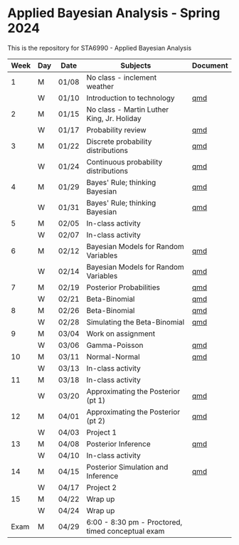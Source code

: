 # Applied Bayesian Analysis - Spring 2024

This is the repository for STA6990 - Applied Bayesian Analysis

| Week | Day        | Date  | Subjects                                          | Document |
|------|------------|-------|---------------------------------------------------|----------|
| 1    | M          | 01/08 | No class - inclement weather                      |          |
|      | W          | 01/10 | Introduction to technology                        |  [qmd](https://github.com/samanthaseals/STA6349/blob/main/01-Sp24/1-lectures/W01-L1-intro-to-tech.qmd)        |
| 2    | M          | 01/15 | No class - Martin Luther King, Jr. Holiday        |          |
|      | W          | 01/17 | Probability review                                |  [qmd](https://github.com/samanthaseals/STA6349/blob/main/01-Sp24/1-lectures/W02-L1-probability.qmd)        |
| 3    | M          | 01/22 | Discrete probability distributions                |  [qmd](https://github.com/samanthaseals/STA6349/blob/main/01-Sp24/1-lectures/W03-L1-discrete-probability-distributions.qmd)        |
|      | W          | 01/24 | Continuous probability distributions              |  [qmd](https://github.com/samanthaseals/STA6349/blob/main/01-Sp24/1-lectures/W03-L2-continuous-probability-distributions.qmd)        |
| 4    | M          | 01/29 | Bayes' Rule; thinking Bayesian                    | [qmd](https://github.com/samanthaseals/STA6349/blob/main/01-Sp24/1-lectures/W04-L1-Bayes-Theorem.qmd)         |
|      | W          | 01/31 | Bayes' Rule; thinking Bayesian                     |  [qmd](https://github.com/samanthaseals/STA6349/blob/main/01-Sp24/1-lectures/W04-L1-Bayes-Theorem.qmd)           |
| 5    | M          | 02/05 | In-class activity                         |          |
|      | W          | 02/07 | In-class activity                           |          |
| 6    | M          | 02/12 | Bayesian Models for Random Variables              |  [qmd](https://github.com/samanthaseals/STA6349/blob/main/01-Sp24/1-lectures/W06-L1-bayes-models-rv.qmd)        |
|      | W          | 02/14 | Bayesian Models for Random Variables              |  [qmd](https://github.com/samanthaseals/STA6349/blob/main/01-Sp24/1-lectures/W06-L1-bayes-models-rv.qmd)        |
| 7    | M          | 02/19 | Posterior Probabilities                                | [qmd](https://github.com/samanthaseals/STA6349/blob/main/01-Sp24/1-lectures/W07-L1-hw-prob.qmd)         |
|      | W          | 02/21 | Beta-Binomial                                |  [qmd](https://github.com/samanthaseals/STA6349/blob/main/01-Sp24/1-lectures/W07-L2-beta-binomial.qmd)        |
| 8    | M          | 02/26 | Beta-Binomial                                     | [qmd](https://github.com/samanthaseals/STA6349/blob/main/01-Sp24/1-lectures/W07-L2-beta-binomial.qmd)         |
|      | W          | 02/28 | Simulating the Beta-Binomial                      | [qmd](https://github.com/samanthaseals/STA6349/blob/main/01-Sp24/1-lectures/W08-L2-simulate-beta-binomial.qmd)         |
| 9    | M          | 03/04 | Work on assignment                              |          |
|      | W          | 03/06 | Gamma-Poisson                              | [qmd](https://github.com/samanthaseals/STA6349/blob/main/01-Sp24/1-lectures/W09-L1-gamma-poisson.qmd)         |
| 10   | M          | 03/11 | Normal-Normal                               |  [qmd](https://github.com/samanthaseals/STA6349/blob/main/01-Sp24/1-lectures/W10-L1-normal-normal.qmd)        |
|      | W          | 03/13 | In-class activity                               |          |
| 11   | M          | 03/18 | In-class activity                                         |          |
|      | W          | 03/20 | Approximating the Posterior (pt 1)                      | [qmd](https://github.com/samanthaseals/STA6349/blob/main/01-Sp24/1-lectures/W11-L1-approximating-posterior-pt1.qmd)         |
| 12   | M          | 04/01 | Approximating the Posterior (pt 2)                          |  [qmd](https://github.com/samanthaseals/STA6349/blob/main/01-Sp24/1-lectures/W12-L1-approximating-posterior-pt2.qmd)        |
|      | W          | 04/03 | Project 1                        |          |
| 13   | M          | 04/08 | Posterior Inference                              |  [qmd](https://github.com/samanthaseals/STA6349/blob/main/01-Sp24/1-lectures/W13-L1-posterior-inference.qmd)        |
|      | W          | 04/10 | In-class activity                              |          |
| 14   | M          | 04/15 | Posterior Simulation and Inference                | [qmd](https://github.com/samanthaseals/STA6349/blob/main/01-Sp24/1-lectures/W14-L1-posterior-analysis.qmd)         |
|      | W          | 04/17 | Project 2                      |          |
| 15   | M          | 04/22 | Wrap up                                           |          |
|      | W          | 04/24 | Wrap up                                           |          |
| Exam | M          | 04/29 | 6:00 - 8:30 pm - Proctored, timed conceptual exam |          |
